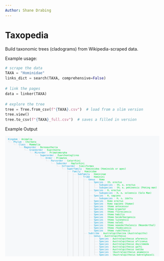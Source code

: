 ```yaml
---
Author: Shane Drabing
---
```


# Taxopedia

Build taxonomic trees (cladograms) from Wikipedia-scraped data.

Example usage:

```python
# scrape the data
TAXA = "Hominidae"
links_dict = search(TAXA, comprehensive=False)

# link the pages
data = linker(TAXA)

# explore the tree
tree = Tree.from_csv(f"{TAXA}.csv")  # load from a slim version
tree.view()
tree.to_csv(f"{TAXA}_full.csv")  # saves a filled in version
```

Example Output

![console_view.png](docs/console_view_white.png)
